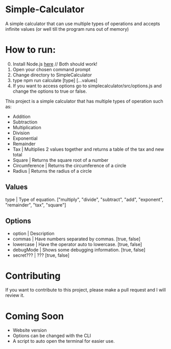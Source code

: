 # Simple-Calculator
A simple calculator that can use multiple types of operations and accepts infinite values (or well till the program runs out of memory)

# How to run:
0. Install Node.js [here](https://nodejs.org/en/) // Both should work!
1. Open your chosen command prompt
2. Change directory to SimpleCalculator
3. type npm run calculate [type] [...values]
4. If you want to access options go to simplecalculator/src/options.js and change the options to true or false.

This project is a simple calculator that has multiple types of operation such as:
  * Addition
  * Subtraction
  * Multiplication
  * Division
  * Exponential
  * Remainder
  * Tax | Multiplies 2 values together and returns a table of the tax and new total
  * Square | Returns the square root of a number
  * Circumference | Returns the circumference of a circle
  * Radius | Returns the radius of a circle

## Values
type | Type of equation. ["multiply", "divide", "subtract", "add", "exponent", "remainder", "tax", "square"]
## Options
* option | Description
* commas | Have numbers separated by commas. [true, false]
* lowercase | Have the operator auto to lowercase. [true, false]
* debugMode | Shows some debugging information. [true, false]
* secret??? | ??? [true, false]

# Contributing
If you want to contribute to this project, please make a pull request and I will review it.

# Coming Soon
* Website version
* Options can be changed with the CLI
* A script to auto open the terminal for easier use.
